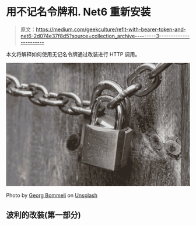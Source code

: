 # 用不记名令牌和. Net6 重新安装

> 原文：<https://medium.com/geekculture/refit-with-bearer-token-and-net6-2d074e37f8d5?source=collection_archive---------3----------------------->

本文将解释如何使用无记名令牌通过改装进行 HTTP 调用。

![](img/e33702f9719dfcdb15cc8426b97c67c7.png)

Photo by [Georg Bommeli](https://unsplash.com/@calina?utm_source=medium&utm_medium=referral) on [Unsplash](https://unsplash.com?utm_source=medium&utm_medium=referral)

## 波利的改装(第一部分)